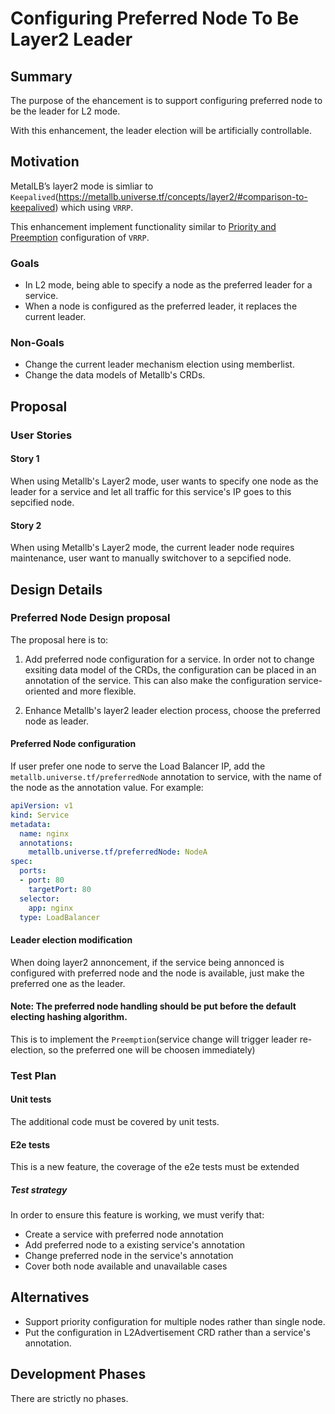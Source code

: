 # Configuring Preferred Node To Be Layer2 Leader

## Summary

The purpose of the ehancement is to support configuring preferred node to be the leader for L2 mode.

With this enhancement, the leader election will be artificially controllable.

## Motivation

MetalLB’s layer2 mode is simliar to `Keepalived`(https://metallb.universe.tf/concepts/layer2/#comparison-to-keepalived) which using `VRRP`.

This enhancement implement functionality similar to [Priority and Preemption](https://www.cisco.com/assets/sol/sb/Switches_Emulators_v2_3_5_xx/help/350_550/index.html#page/tesla_350_550_olh/ts_vrrp_18_09.html) configuration of `VRRP`.

### Goals

- In L2 mode, being able to specify a node as the preferred leader for a service.
- When a node is configured as the preferred leader, it replaces the current leader.

### Non-Goals

- Change the current leader mechanism election using memberlist.
- Change the data models of Metallb's CRDs.

## Proposal

### User Stories

#### Story 1

When using Metallb's Layer2 mode, user wants to specify one node as the leader for a service and let all traffic for this service's IP goes to this sepcified node.

#### Story 2

When using Metallb's Layer2 mode, the current leader node requires maintenance, user want to manually switchover to a sepcified node.

## Design Details

### Preferred Node Design proposal

The proposal here is to:

1. Add preferred node configuration for a service. In order not to change exsiting data model of the CRDs, 
   the configuration can be placed in an annotation of the service. This can also make the configuration 
   service-oriented and more flexible.

2. Enhance Metallb's layer2 leader election process, choose the preferred node as leader.

#### Preferred Node configuration

If user prefer one node to serve the Load Balancer IP, add the `metallb.universe.tf/preferredNode` annotation to service,
with the name of the node as the annotation value. For example:
```yaml
apiVersion: v1
kind: Service
metadata:
  name: nginx
  annotations:
    metallb.universe.tf/preferredNode: NodeA
spec:
  ports:
  - port: 80
    targetPort: 80
  selector:
    app: nginx
  type: LoadBalancer
```

#### Leader election modification

When doing layer2 annoncement, if the service being annonced is configured with preferred node
and the node is available, just make the preferred one as the leader.

#### Note: The preferred node handling should be put before the default electing hashing algorithm. 

This is to implement the `Preemption`(service change will trigger leader re-election, so the preferred one will be choosen immediately) 

### Test Plan

#### Unit tests

The additional code must be covered by unit tests.

#### E2e tests

This is a new feature, the coverage of the e2e tests must be extended

##### Test strategy

In order to ensure this feature is working, we must verify that:
- Create a service with preferred node annotation
- Add preferred node to a existing service's annotation 
- Change preferred node in the service's annotation
- Cover both node available and unavailable cases

## Alternatives

- Support priority configuration for multiple nodes rather than single node.
- Put the configuration in L2Advertisement CRD rather than a service's annotation.

## Development Phases

There are strictly no phases.
